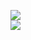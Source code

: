 [![](https://img.shields.io/badge/Made%20With-Github%20Spray-lightgrey.svg?style=for-the-badge&logo=github)](https://github.com/Annihil/github-spray#5497)  
[![](https://i.imgur.com/2DrTn0Z.gif)](https://github.com/Annihil/github-spray)